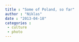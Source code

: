 ```yaml
---
title : "Some of Poland, so far"
author : "Niklas"
date : "2013-04-18"
categories : 
 - culture
 - photo
---
```



